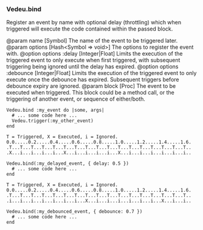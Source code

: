 ### Vedeu.bind

Register an event by name with optional delay (throttling)
which when triggered will execute the code contained within
the passed block.

@param name [Symbol] The name of the event to be triggered
  later.
@param options [Hash<Symbol => void>] The options to
  register the event with.
@option options :delay [Integer|Float] Limits the execution
  of the triggered event to only execute when first
  triggered, with subsequent triggering being ignored until
  the delay has expired.
@option options :debounce [Integer|Float] Limits the
  execution of the triggered event to only execute once the
  debounce has expired. Subsequent triggers before debounce
  expiry are ignored.
@param block [Proc] The event to be executed when triggered.
  This block could be a method call, or the triggering of
  another event, or sequence of either/both.

    Vedeu.bind :my_event do |some, args|
      # ... some code here ...
      Vedeu.trigger(:my_other_event)
    end

    T = Triggered, X = Executed, i = Ignored.
    0.0.....0.2.....0.4.....0.6.....0.8.....1.0.....1.2.....1.4.....1.6.
    .T...T...T...T...T...T...T...T...T...T...T...T...T...T...T...T...T..
    .X...i...i...i...i...X...i...i...i...i...X...i...i...i...i...i...i..

    Vedeu.bind(:my_delayed_event, { delay: 0.5 })
      # ... some code here ...
    end

    T = Triggered, X = Executed, i = Ignored.
    0.0.....0.2.....0.4.....0.6.....0.8.....1.0.....1.2.....1.4.....1.6.
    .T...T...T...T...T...T...T...T...T...T...T...T...T...T...T...T...T..
    .i...i...i...i...i...i...i...X...i...i...i...i...i...i...X...i...i..

    Vedeu.bind(:my_debounced_event, { debounce: 0.7 })
      # ... some code here ...
    end
